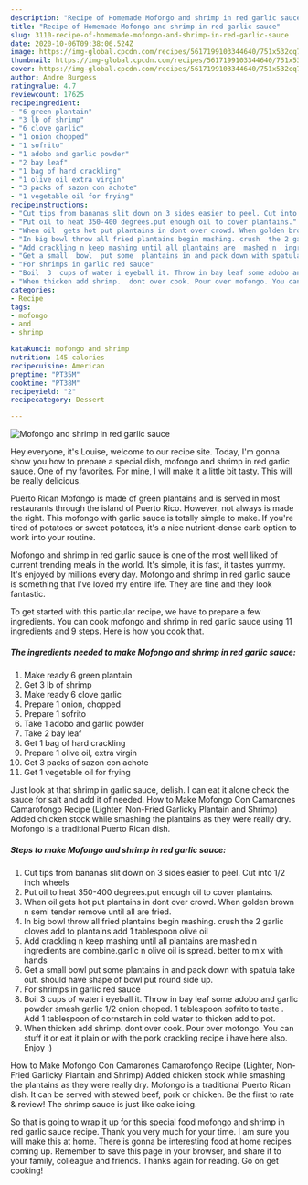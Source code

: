 ```yaml
---
description: "Recipe of Homemade Mofongo and shrimp in red garlic sauce"
title: "Recipe of Homemade Mofongo and shrimp in red garlic sauce"
slug: 3110-recipe-of-homemade-mofongo-and-shrimp-in-red-garlic-sauce
date: 2020-10-06T09:38:06.524Z
image: https://img-global.cpcdn.com/recipes/5617199103344640/751x532cq70/mofongo-and-shrimp-in-red-garlic-sauce-recipe-main-photo.jpg
thumbnail: https://img-global.cpcdn.com/recipes/5617199103344640/751x532cq70/mofongo-and-shrimp-in-red-garlic-sauce-recipe-main-photo.jpg
cover: https://img-global.cpcdn.com/recipes/5617199103344640/751x532cq70/mofongo-and-shrimp-in-red-garlic-sauce-recipe-main-photo.jpg
author: Andre Burgess
ratingvalue: 4.7
reviewcount: 17625
recipeingredient:
- "6 green plantain"
- "3 lb of shrimp"
- "6 clove garlic"
- "1 onion chopped"
- "1 sofrito"
- "1 adobo and garlic powder"
- "2 bay leaf"
- "1 bag of hard crackling"
- "1 olive oil extra virgin"
- "3 packs of sazon con achote"
- "1 vegetable oil for frying"
recipeinstructions:
- "Cut tips from bananas slit down on 3 sides easier to peel. Cut into 1/2 inch wheels"
- "Put oil to heat 350-400 degrees.put enough oil to cover plantains."
- "When oil  gets hot put plantains in dont over crowd. When golden brown n semi tender  remove until all are fried."
- "In big bowl throw all fried plantains begin mashing. crush  the 2 garlic cloves add to plantains add 1 tablespoon olive oil"
- "Add crackling n keep mashing until all plantains are  mashed n  ingredients are combine.garlic n olive oil is spread. better to mix with hands"
- "Get a small  bowl  put some  plantains in and pack down with spatula take out. should have shape  of bowl put round side up."
- "For shrimps in garlic red sauce"
- "Boil  3  cups of water i eyeball it. Throw in bay leaf some adobo and garlic powder  smash garlic 1/2 onion choped. 1 tablespoon sofrito to taste . Add 1 tablespoon  of cornstarch in cold water to thicken add to pot."
- "When thicken add shrimp.  dont over cook. Pour over mofongo. You can stuff it or eat it plain or with the pork crackling recipe  i have here also. Enjoy :)"
categories:
- Recipe
tags:
- mofongo
- and
- shrimp

katakunci: mofongo and shrimp 
nutrition: 145 calories
recipecuisine: American
preptime: "PT35M"
cooktime: "PT38M"
recipeyield: "2"
recipecategory: Dessert

---
```



![Mofongo and shrimp in red garlic sauce](https://img-global.cpcdn.com/recipes/5617199103344640/751x532cq70/mofongo-and-shrimp-in-red-garlic-sauce-recipe-main-photo.jpg)

Hey everyone, it's Louise, welcome to our recipe site. Today, I'm gonna show you how to prepare a special dish, mofongo and shrimp in red garlic sauce. One of my favorites. For mine, I will make it a little bit tasty. This will be really delicious.

Puerto Rican Mofongo is made of green plantains and is served in most restaurants through the island of Puerto Rico. However, not always is made the right. This mofongo with garlic sauce is totally simple to make. If you&#39;re tired of potatoes or sweet potatoes, it&#39;s a nice nutrient-dense carb option to work into your routine.

Mofongo and shrimp in red garlic sauce is one of the most well liked of current trending meals in the world. It's simple, it is fast, it tastes yummy. It's enjoyed by millions every day. Mofongo and shrimp in red garlic sauce is something that I've loved my entire life. They are fine and they look fantastic.


To get started with this particular recipe, we have to prepare a few ingredients. You can cook mofongo and shrimp in red garlic sauce using 11 ingredients and 9 steps. Here is how you cook that.

<!--inarticleads1-->

##### The ingredients needed to make Mofongo and shrimp in red garlic sauce:

1. Make ready 6 green plantain
1. Get 3 lb of shrimp
1. Make ready 6 clove garlic
1. Prepare 1 onion, chopped
1. Prepare 1 sofrito
1. Take 1 adobo and garlic powder
1. Take 2 bay leaf
1. Get 1 bag of hard crackling
1. Prepare 1 olive oil, extra virgin
1. Get 3 packs of sazon con achote
1. Get 1 vegetable oil for frying


Just look at that shrimp in garlic sauce, delish. I can eat it alone check the sauce for salt and add it of needed. How to Make Mofongo Con Camarones Camarofongo Recipe (Lighter, Non-Fried Garlicky Plantain and Shrimp) Added chicken stock while smashing the plantains as they were really dry. Mofongo is a traditional Puerto Rican dish. 

<!--inarticleads2-->

##### Steps to make Mofongo and shrimp in red garlic sauce:

1. Cut tips from bananas slit down on 3 sides easier to peel. Cut into 1/2 inch wheels
1. Put oil to heat 350-400 degrees.put enough oil to cover plantains.
1. When oil  gets hot put plantains in dont over crowd. When golden brown n semi tender  remove until all are fried.
1. In big bowl throw all fried plantains begin mashing. crush  the 2 garlic cloves add to plantains add 1 tablespoon olive oil
1. Add crackling n keep mashing until all plantains are  mashed n  ingredients are combine.garlic n olive oil is spread. better to mix with hands
1. Get a small  bowl  put some  plantains in and pack down with spatula take out. should have shape  of bowl put round side up.
1. For shrimps in garlic red sauce
1. Boil  3  cups of water i eyeball it. Throw in bay leaf some adobo and garlic powder  smash garlic 1/2 onion choped. 1 tablespoon sofrito to taste . Add 1 tablespoon  of cornstarch in cold water to thicken add to pot.
1. When thicken add shrimp.  dont over cook. Pour over mofongo. You can stuff it or eat it plain or with the pork crackling recipe  i have here also. Enjoy :)


How to Make Mofongo Con Camarones Camarofongo Recipe (Lighter, Non-Fried Garlicky Plantain and Shrimp) Added chicken stock while smashing the plantains as they were really dry. Mofongo is a traditional Puerto Rican dish. It can be served with stewed beef, pork or chicken. Be the first to rate &amp; review! The shrimp sauce is just like cake icing. 

So that is going to wrap it up for this special food mofongo and shrimp in red garlic sauce recipe. Thank you very much for your time. I am sure you will make this at home. There is gonna be interesting food at home recipes coming up. Remember to save this page in your browser, and share it to your family, colleague and friends. Thanks again for reading. Go on get cooking!

